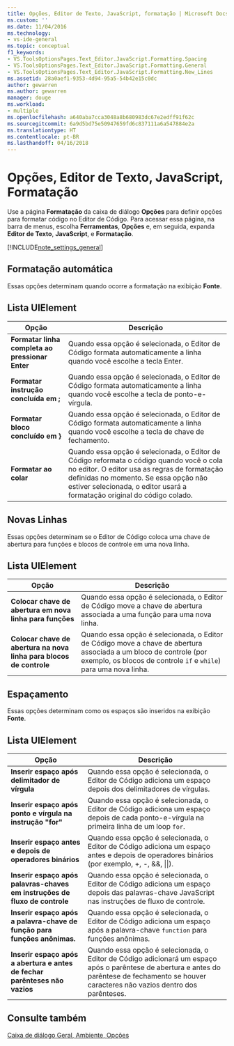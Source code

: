 ```yaml
---
title: Opções, Editor de Texto, JavaScript, formatação | Microsoft Docs
ms.custom: ''
ms.date: 11/04/2016
ms.technology:
- vs-ide-general
ms.topic: conceptual
f1_keywords:
- VS.ToolsOptionsPages.Text_Editor.JavaScript.Formatting.Spacing
- VS.ToolsOptionsPages.Text_Editor.JavaScript.Formatting.General
- VS.ToolsOptionsPages.Text_Editor.JavaScript.Formatting.New_Lines
ms.assetid: 28a0aef1-9353-4d94-95a5-54b42e15c0dc
author: gewarren
ms.author: gewarren
manager: douge
ms.workload:
- multiple
ms.openlocfilehash: a640aba7cca3048a8b680983dc67e2edff91f62c
ms.sourcegitcommit: 6a9d5bd75e50947659fd6c837111a6a547884e2a
ms.translationtype: HT
ms.contentlocale: pt-BR
ms.lasthandoff: 04/16/2018
---
```

# <a name="options-text-editor-javascript-formatting"></a>Opções, Editor de Texto, JavaScript, Formatação
Use a página **Formatação** da caixa de diálogo **Opções** para definir opções para formatar código no Editor de Código. Para acessar essa página, na barra de menus, escolha **Ferramentas**, **Opções** e, em seguida, expanda **Editor de Texto**, **JavaScript**, e **Formatação**.  
  
[!INCLUDE[note_settings_general](../../data-tools/includes/note_settings_general_md.md)]  
  
## <a name="automatic-formatting"></a>Formatação automática  
 Essas opções determinam quando ocorre a formatação na exibição **Fonte**.  
  
## <a name="uielement-list"></a>Lista UIElement  
  
|Opção|Descrição|  
|------------|-----------------|  
|**Formatar linha completa ao pressionar Enter**|Quando essa opção é selecionada, o Editor de Código formata automaticamente a linha quando você escolhe a tecla Enter.|  
|**Formatar instrução concluída em ;**|Quando essa opção é selecionada, o Editor de Código formata automaticamente a linha quando você escolhe a tecla de ponto-e-vírgula.|  
|**Formatar bloco concluído em }**|Quando essa opção é selecionada, o Editor de Código formata automaticamente a linha quando você escolhe a tecla de chave de fechamento.|  
|**Formatar ao colar**|Quando essa opção é selecionada, o Editor de Código reformata o código quando você o cola no editor. O editor usa as regras de formatação definidas no momento. Se essa opção não estiver selecionada, o editor usará a formatação original do código colado.|  
  
## <a name="new-lines"></a>Novas Linhas  
 Essas opções determinam se o Editor de Código coloca uma chave de abertura para funções e blocos de controle em uma nova linha.  
  
## <a name="uielement-list"></a>Lista UIElement  
  
|Opção|Descrição|  
|------------|-----------------|  
|**Colocar chave de abertura em nova linha para funções**|Quando essa opção é selecionada, o Editor de Código move a chave de abertura associada a uma função para uma nova linha.|  
|**Colocar chave de abertura na nova linha para blocos de controle**|Quando essa opção é selecionada, o Editor de Código move a chave de abertura associada a um bloco de controle (por exemplo, os blocos de controle `if` e `while`) para uma nova linha.|  
  
## <a name="spacing"></a>Espaçamento  
 Essas opções determinam como os espaços são inseridos na exibição **Fonte**.  
  
## <a name="uielement-list"></a>Lista UIElement  
  
|Opção|Descrição|  
|------------|-----------------|  
|**Inserir espaço após delimitador de vírgula**|Quando essa opção é selecionada, o Editor de Código adiciona um espaço depois dos delimitadores de vírgulas.|  
|**Inserir espaço após ponto e vírgula na instrução "for"**|Quando essa opção é selecionada, o Editor de Código adiciona um espaço depois de cada ponto-e-vírgula na primeira linha de um loop `for`.|  
|**Inserir espaço antes e depois de operadores binários**|Quando essa opção é selecionada, o Editor de Código adiciona um espaço antes e depois de operadores binários (por exemplo, +, -, &&, &#124;&#124;).|  
|**Inserir espaço após palavras-chaves em instruções de fluxo de controle**|Quando essa opção é selecionada, o Editor de Código adiciona um espaço depois das palavras-chave JavaScript nas instruções de fluxo de controle.|  
|**Inserir espaço após a palavra-chave de função para funções anônimas.**|Quando essa opção é selecionada, o Editor de Código adiciona um espaço após a palavra-chave `function` para funções anônimas.|  
|**Inserir espaço após a abertura e antes de fechar parênteses não vazios**|Quando essa opção é selecionada, o Editor de Código adicionará um espaço após o parêntese de abertura e antes do parêntese de fechamento se houver caracteres não vazios dentro dos parênteses.|  
  
## <a name="see-also"></a>Consulte também  
 [Caixa de diálogo Geral, Ambiente, Opções](../../ide/reference/general-environment-options-dialog-box.md)